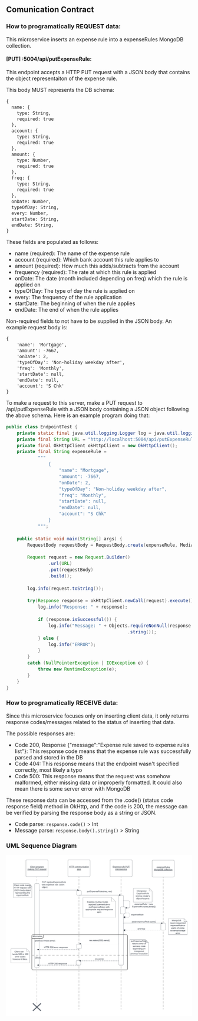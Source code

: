 ## Comunication Contract

### How to programatically REQUEST data:

This microservice inserts an expense rule into a expenseRules MongoDB collection.

#### [PUT] :5004/api/putExpenseRule: 
This endpoint accepts a HTTP PUT request with a JSON body that contains the object representaiton
of the expense rule. 

This body MUST represents the DB schema: 

```
{
  name: { 
    type: String,
    required: true
  },
  account: { 
    type: String,
    required: true
  },
  amount: { 
    type: Number,
    required: true
  },
  freq: { 
    type: String,
    required: true
  },
  onDate: Number,
  typeOfDay: String,
  every: Number,
  startDate: String,
  endDate: String,
}
```

These fields are populated as follows:
- name (required): The name of the expense rule
- account (required): Which bank account this rule applies to
- amount (required): How much this adds/subtracts from the account
- frequency (required): The rate at which this rule is applied
- onDate: The date (month included depending on freq) which the rule is applied on
- typeOfDay: The type of day the rule is applied on
- every: The frequency of the rule application
- startDate: The beginning of when the rule applies
- endDate: The end of when the rule applies

Non-required fields to not have to be supplied in the JSON body. An example request body is:

```
{
    'name': 'Mortgage',
    'amount': -7667,
    'onDate': 2,
    'typeOfDay': 'Non-holiday weekday after',
    'freq': 'Monthly',
    'startDate': null,
    'endDate': null,
    'account': 'S Chk'
}
```

To make a request to this server, make a PUT request to 
/api/putExpenseRule with a JSON body containing a JSON object following the 
above schema. Here is an example program doing that:

```java
public class EndpointTest {
	private static final java.util.logging.Logger log = java.util.logging.Logger.getLogger(EndpointTest.class.getName());
	private final String URL = "http://localhost:5004/api/putExpenseRule";
	private final OkHttpClient okHttpClient = new OkHttpClient();
	private final String expenseRule = 
            """
                {
                    "name": "Mortgage",
                    "amount": -7667,
                    "onDate": 2,
                    "typeOfDay": "Non-holiday weekday after",
                    "freq": "Monthly",
                    "startDate": null,
                    "endDate": null,
                    "account": "S Chk"
                }
            """;
	
	public static void main(String[] args) {
		RequestBody requestBody = RequestBody.create(expenseRule, MediaType.parse("application/json"));

		Request request = new Request.Builder()
				.url(URL)
				.put(requestBody)
				.build();

		log.info(request.toString());

		try(Response response = okHttpClient.newCall(request).execute()) {
			log.info("Response: " + response);

			if (response.isSuccessful()) {
				log.info("Message: " + Objects.requireNonNull(response.body())
				                              .string());
			} else {
				log.info("ERROR");
			}
		}
		catch (NullPointerException | IOException e) {
			throw new RuntimeException(e);
		}
    }
}
```

### How to programatically RECEIVE data:

Since this microservice focuses only on inserting client data, it only returns response codes/messages
related to the status of inserting that data. 

The possible responses are:

- Code 200, Response {"message":"Expense rule saved to expense rules list"}: This response code means that the 
  expense rule was successfully parsed and stored in the DB
- Code 404: This response means that the endpoint wasn't specified correctly, most likely a typo
- Code 500: This response means that the request was somehow malformed, either missing data or improperly formatted. 
  It could also mean there is some server error with MongoDB

These response data can be accessed from the .code() (status code response field) method in OkHttp, and if the code 
is 200, the message can be verified by parsing the response body as a string or JSON.

- Code parse: `response.code()` > Int
- Message parse: `response.body().string()` > String

### UML Sequence Diagram

![Diagram](UML/ExpenseRulePutUMLSequenceDiagram.png)
